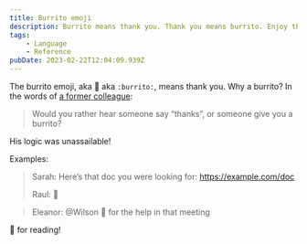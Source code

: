 ```yaml
---
title: Burrito emoji
description: Burrito means thank you. Thank you means burrito. Enjoy the burrito.
tags:
    - Language
    - Reference
pubDate: 2023-02-22T12:04:09.939Z
---
```


The burrito emoji, aka 🌯 aka `:burrito:`, means thank you. Why a burrito? In the words of [a former colleague](https://daniel-salmon.com/):

> Would you rather hear someone say “thanks”, or someone give you a burrito?

His logic was unassailable!

Examples:

> Sarah: Here’s that doc you were looking for: https://example.com/doc
>
> Raul: 🌯

> Eleanor: @Wilson 🌯 for the help in that meeting

🌯 for reading!

